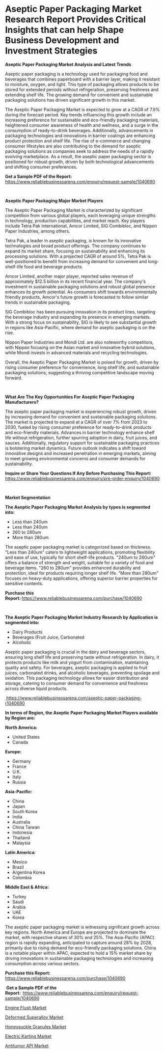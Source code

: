 <p><h1>Aseptic Paper Packaging Market Research Report Provides Critical Insights that can help Shape Business Development and Investment Strategies</h1></p><p><strong>Aseptic Paper Packaging Market Analysis and Latest Trends</strong></p>
<p><p>Aseptic paper packaging is a technology used for packaging food and beverages that combines paperboard with a barrier layer, making it resistant to moisture, oxygen, and light. This type of packaging allows products to be stored for extended periods without refrigeration, preserving freshness and extending shelf life. The growing demand for convenient and sustainable packaging solutions has driven significant growth in this market.</p><p>The Aseptic Paper Packaging Market is expected to grow at a CAGR of 7.9% during the forecast period. Key trends influencing this growth include an increasing preference for sustainable and eco-friendly packaging materials, heightened consumer awareness of health and wellness, and a surge in the consumption of ready-to-drink beverages. Additionally, advancements in packaging technologies and innovations in barrier coatings are enhancing product protection and shelf life. The rise of e-commerce and changing consumer lifestyles are also contributing to the demand for aseptic packaging solutions as companies seek to address the needs of a rapidly evolving marketplace. As a result, the aseptic paper packaging sector is positioned for robust growth, driven by both technological advancements and shifting consumer preferences.</p></p>
<p><strong>Get a Sample PDF of the Report:&nbsp;</strong> <a href="https://www.reliablebusinessarena.com/enquiry/request-sample/1040690?utm_campaign=1948&utm_medium=2&utm_source=Github&utm_content=ia&utm_term=30012025&utm_id=aseptic-paper-packaging">https://www.reliablebusinessarena.com/enquiry/request-sample/1040690</a></p>
<p>&nbsp;</p>
<p><strong>Aseptic Paper Packaging Major Market Players</strong></p>
<p><p>The Aseptic Paper Packaging Market is characterized by significant competition from various global players, each leveraging unique strengths in technology, production capabilities, and market reach. Key players include Tetra Pak International, Amcor Limited, SIG Combibloc, and Nippon Paper Industries, among others.</p><p>Tetra Pak, a leader in aseptic packaging, is known for its innovative technologies and broad product offerings. The company continues to expand its market share, focusing on sustainability and enhancing its processing solutions. With a projected CAGR of around 5%, Tetra Pak is well-positioned to benefit from increasing demand for convenient and long-shelf-life food and beverage products.</p><p>Amcor Limited, another major player, reported sales revenue of approximately $12.5 billion in its recent financial year. The company's investment in sustainable packaging solutions and robust global presence enhances its growth potential. As consumers shift towards environmentally friendly products, Amcor's future growth is forecasted to follow similar trends in sustainable packaging.</p><p>SIG Combibloc has been pursuing innovation in its product lines, targeting the beverage industry and expanding its presence in emerging markets. With a strong focus on sustainability, SIG is likely to see substantial growth in regions like Asia-Pacific, where demand for aseptic packaging is on the rise.</p><p>Nippon Paper Industries and Mondi Ltd. are also noteworthy competitors, with Nippon focusing on the Asian market and innovative hybrid solutions, while Mondi invests in advanced materials and recycling technologies.</p><p>Overall, the Aseptic Paper Packaging Market is poised for growth, driven by rising consumer preference for convenience, long shelf life, and sustainable packaging solutions, suggesting a thriving competitive landscape moving forward.</p></p>
<p>&nbsp;</p>
<p><strong>What Are The Key Opportunities For Aseptic Paper Packaging Manufacturers?</strong></p>
<p><p>The aseptic paper packaging market is experiencing robust growth, driven by increasing demand for convenient and sustainable packaging solutions. The market is projected to expand at a CAGR of over 7% from 2023 to 2030, fueled by rising consumer preference for ready-to-drink products and eco-friendly materials. Advances in barrier technology enhance shelf life without refrigeration, further spurring adoption in dairy, fruit juices, and sauces. Additionally, regulatory support for sustainable packaging practices is bolstering market dynamics. Future outlook indicates a shift toward innovative designs and increased penetration in emerging markets, aiming to meet growing environmental concerns and consumer demands for sustainability.</p></p>
<p><strong>Inquire or Share Your Questions If Any Before Purchasing This Report:</strong> <a href="https://www.reliablebusinessarena.com/enquiry/pre-order-enquiry/1040690?utm_campaign=1948&utm_medium=2&utm_source=Github&utm_content=ia&utm_term=30012025&utm_id=aseptic-paper-packaging">https://www.reliablebusinessarena.com/enquiry/pre-order-enquiry/1040690</a></p>
<p>&nbsp;</p>
<p><strong>Market Segmentation</strong></p>
<p><strong>The Aseptic Paper Packaging Market Analysis by types is segmented into:</strong></p>
<p><ul><li>Less than 240um</li><li>Less than 240um</li><li>260 to 280um</li><li>More than 280um</li></ul></p>
<p><p>The aseptic paper packaging market is categorized based on thickness. "Less than 240um" caters to lightweight applications, promoting flexibility and ease of use, typically for short shelf-life products. "240um to 260um" offers a balance of strength and weight, suitable for a variety of food and beverage items. "260 to 280um" provides enhanced durability and protection, ideal for products requiring longer shelf life. "More than 280um" focuses on heavy-duty applications, offering superior barrier properties for sensitive contents.</p></p>
<p><strong>Purchase this Report:&nbsp;</strong><a href="https://www.reliablebusinessarena.com/purchase/1040690?utm_campaign=1948&utm_medium=2&utm_source=Github&utm_content=ia&utm_term=30012025&utm_id=aseptic-paper-packaging">https://www.reliablebusinessarena.com/purchase/1040690</a></p>
<p>&nbsp;</p>
<p><strong>The Aseptic Paper Packaging Market Industry Research by Application is segmented into:</strong></p>
<p><ul><li>Dairy Products</li><li>Beverages (Fruit Juice, Carbonated</li><li>Alcoholic</li></ul></p>
<p><p>Aseptic paper packaging is crucial in the dairy and beverage sectors, ensuring long shelf life and preserving taste without refrigeration. In dairy, it protects products like milk and yogurt from contamination, maintaining quality and safety. For beverages, aseptic packaging is applied to fruit juices, carbonated drinks, and alcoholic beverages, preventing spoilage and oxidation. This packaging technology allows for easier distribution and storage, catering to consumer demand for convenience and freshness across diverse liquid products.</p></p>
<p><a href="https://www.reliablebusinessarena.com/aseptic-paper-packaging-r1040690?utm_campaign=1948&utm_medium=2&utm_source=Github&utm_content=ia&utm_term=30012025&utm_id=aseptic-paper-packaging">&nbsp;https://www.reliablebusinessarena.com/aseptic-paper-packaging-r1040690</a></p>
<p><strong>In terms of Region, the Aseptic Paper Packaging Market Players available by Region are:</strong></p>
<p>
    <p> <strong> North America: </strong>
        <ul>
            <li>United States</li>
            <li>Canada</li>
        </ul>
        </p> 
    <p> <strong> Europe: </strong>
        <ul>
            <li>Germany</li>
            <li>France</li>
            <li>U.K.</li>
            <li>Italy</li>
            <li>Russia</li>
        </ul>
        </p> 
    <p> <strong> Asia-Pacific: </strong>
        <ul>
            <li>China</li>
            <li>Japan</li>
            <li>South Korea</li>
            <li>India</li>
            <li>Australia</li>
            <li>China Taiwan</li>
            <li>Indonesia</li>
            <li>Thailand</li>
            <li>Malaysia</li>
        </ul>
        </p> 
    <p> <strong> Latin America: </strong>
        <ul>
            <li>Mexico</li>
            <li>Brazil</li>
            <li>Argentina Korea</li>
            <li>Colombia</li>
        </ul>
        </p> 
    <p> <strong> Middle East & Africa: </strong>
        <ul>
            <li>Turkey</li>
            <li>Saudi</li>
            <li>Arabia</li>
            <li>UAE</li>
            <li>Korea</li>
        </ul>
    </p>
    </p>
<p><p>The aseptic paper packaging market is witnessing significant growth across key regions. North America and Europe are projected to dominate the market, with respective shares of 30% and 25%. The Asia-Pacific (APAC) region is rapidly expanding, anticipated to capture around 28% by 2028, primarily due to rising demand for eco-friendly packaging solutions. China is a notable player within APAC, expected to hold a 15% market share by driving innovations in sustainable packaging technologies and increasing consumption across various sectors.</p></p>
<p><strong>Purchase this Report: </strong><a href="https://www.reliablebusinessarena.com/purchase/1040690?utm_campaign=1948&utm_medium=2&utm_source=Github&utm_content=ia&utm_term=30012025&utm_id=aseptic-paper-packaging">https://www.reliablebusinessarena.com/purchase/1040690</a></p>
<p>&nbsp;<strong>Get a Sample PDF of the Report:&nbsp;&nbsp;</strong><a href="https://www.reliablebusinessarena.com/enquiry/request-sample/1040690?utm_campaign=1948&utm_medium=2&utm_source=Github&utm_content=ia&utm_term=30012025&utm_id=aseptic-paper-packaging">https://www.reliablebusinessarena.com/enquiry/request-sample/1040690</a></p>
<p><strong></strong></p>
<p><p><a href="https://github.com/millionkaryn68/Market-Research-Report-List-1/blob/main/engine-flush-market.md?utm_campaign=1948&utm_medium=2&utm_source=Github&utm_content=ia&utm_term=30012025&utm_id=aseptic-paper-packaging">Engine Flush Market</a></p><p><a href="https://www.linkedin.com/pulse/deformed-superalloy-market-analysis-product-segmentation-e29ce?utm_campaign=1948&utm_medium=2&utm_source=Github&utm_content=ia&utm_term=30012025&utm_id=aseptic-paper-packaging">Deformed Superalloy Market</a></p><p><a href="https://www.linkedin.com/pulse/future-revenue-growth-honeysuckle-granules-market-projected-rmlic?utm_campaign=1948&utm_medium=2&utm_source=Github&utm_content=ia&utm_term=30012025&utm_id=aseptic-paper-packaging">Honeysuckle Granules Market</a></p><p><a href="https://github.com/JubayerMia832/Market-Research-Report-List-1/blob/main/electric-karting-market.md?utm_campaign=1948&utm_medium=2&utm_source=Github&utm_content=ia&utm_term=30012025&utm_id=aseptic-paper-packaging">Electric Karting Market</a></p><p><a href="https://www.linkedin.com/pulse/sales-projections-analysis-antitumor-api-market-expected-cagr-rbywe?utm_campaign=1948&utm_medium=2&utm_source=Github&utm_content=ia&utm_term=30012025&utm_id=aseptic-paper-packaging">Antitumor API Market</a></p></p>